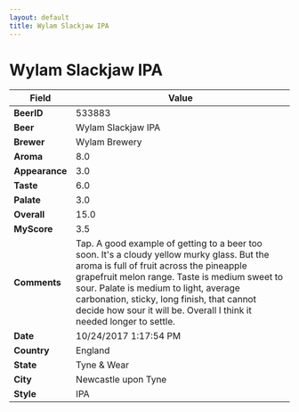```yaml
---
layout: default
title: Wylam Slackjaw IPA
---
```


# Wylam Slackjaw IPA

| Field         | Value     |
|---------------|-----------|
| **BeerID** | 533883 |
| **Beer** | Wylam Slackjaw IPA |
| **Brewer** | Wylam Brewery |
| **Aroma** | 8.0 |
| **Appearance** | 3.0 |
| **Taste** | 6.0 |
| **Palate** | 3.0 |
| **Overall** | 15.0 |
| **MyScore** | 3.5 |
| **Comments** | Tap. A good example of getting to a beer too soon. It&#39;s a cloudy yellow murky glass. But the aroma is full of fruit across the pineapple grapefruit melon range. Taste is medium sweet to sour. Palate is medium to light, average carbonation, sticky, long finish, that cannot decide how sour it will be. Overall I think it needed longer to settle. |
| **Date** | 10/24/2017 1:17:54 PM |
| **Country** | England |
| **State** | Tyne &amp; Wear |
| **City** | Newcastle upon Tyne |
| **Style** | IPA |
